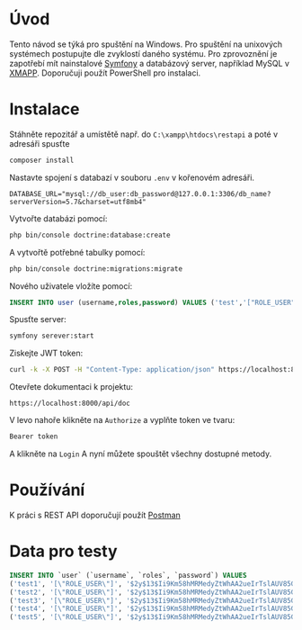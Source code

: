 # Úvod
Tento návod se týká pro spuštění na Windows. Pro spuštění na unixových systémech postupujte dle zvyklostí daného systému.
Pro zprovoznění je zapotřebí mít nainstalové [Symfony](https://symfony.com/ "Symfony") a databázový server, například MySQL v [XMAPP](https://www.apachefriends.org/ "XMAPP"). Doporučuji použít PowerShell pro instalaci.

# Instalace
Stáhněte repozitář a umístětě např. do `C:\xampp\htdocs\restapi` a poté v adresáři spusťte
```sh
composer install
```

Nastavte spojení s databazí v souboru `.env` v kořenovém adresáři.
```env
DATABASE_URL="mysql://db_user:db_password@127.0.0.1:3306/db_name?serverVersion=5.7&charset=utf8mb4"
```

Vytvořte databázi pomocí:
```sh
php bin/console doctrine:database:create
```

A vytvořtě potřebné tabulky pomocí:
```sh
php bin/console doctrine:migrations:migrate
```

Nového uživatele vložíte pomocí:
```sql
INSERT INTO user (username,roles,password) VALUES ('test','["ROLE_USER"]','$2y$13$Ii9Km58hMRMedyZtWhAA2ueIrTslAUV85GEmfZ9azLYmc.eVcqMNS');
```

Spusťte server:
```sh
symfony serever:start
```

Ziskejte JWT token:
```sh
curl -k -X POST -H "Content-Type: application/json" https://localhost:8000/api/login_check --data {\"username\":\"test\",\"password\":\"test\"}
```

Otevřete dokumentaci k projektu:
```url
https://localhost:8000/api/doc
```

V levo nahoře klikněte na `Authorize` a vyplňte token ve tvaru:
```sh
Bearer token
```
A klikněte na `Login`
A nyní můžete spouštět všechny dostupné metody.

# Používání
K práci s REST API doporučují použít [Postman](https://www.postman.com/ "Postman")

# Data pro testy
```sql
INSERT INTO `user` (`username`, `roles`, `password`) VALUES
('test1', '[\"ROLE_USER\"]', '$2y$13$Ii9Km58hMRMedyZtWhAA2ueIrTslAUV85GEmfZ9azLYmc.eVcqMNS'),
('test2', '[\"ROLE_USER\"]', '$2y$13$Ii9Km58hMRMedyZtWhAA2ueIrTslAUV85GEmfZ9azLYmc.eVcqMNS'),
('test3', '[\"ROLE_USER\"]', '$2y$13$Ii9Km58hMRMedyZtWhAA2ueIrTslAUV85GEmfZ9azLYmc.eVcqMNS'),
('test4', '[\"ROLE_USER\"]', '$2y$13$Ii9Km58hMRMedyZtWhAA2ueIrTslAUV85GEmfZ9azLYmc.eVcqMNS'),
('test5', '[\"ROLE_USER\"]', '$2y$13$Ii9Km58hMRMedyZtWhAA2ueIrTslAUV85GEmfZ9azLYmc.eVcqMNS');
```